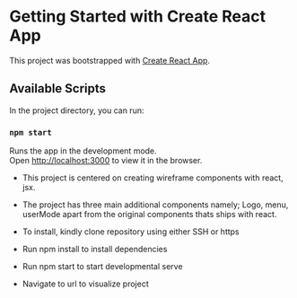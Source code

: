 # Getting Started with Create React App

This project was bootstrapped with [Create React App](https://github.com/facebook/create-react-app).

## Available Scripts

In the project directory, you can run:

### `npm start`

Runs the app in the development mode.\
Open [http://localhost:3000](http://localhost:3000) to view it in the browser.

- This project is centered on creating wireframe components with react, jsx.

- The project has three main additional components namely; Logo, menu, userMode apart from the original components thats ships with react.

- To install, kindly clone repository using either SSH or https

- Run npm install to install dependencies

- Run npm start to start developmental serve

- Navigate to url to visualize project
